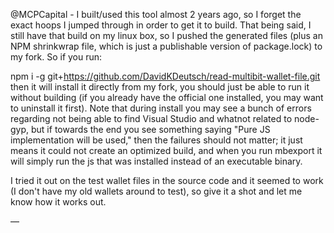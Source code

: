 @MCPCapital - I built/used this tool almost 2 years ago, so I forget the exact hoops I jumped through in order to get it to build. That being said, I still have that build on my linux box, so I pushed the generated files (plus an NPM shrinkwrap file, which is just a publishable version of package.lock) to my fork. So if you run:

 npm i -g git+https://github.com/DavidKDeutsch/read-multibit-wallet-file.git
then it will install it directly from my fork, you should just be able to run it without building (if you already have the official one installed, you may want to uninstall it first). Note that during install you may see a bunch of errors regarding not being able to find Visual Studio and whatnot related to node-gyp, but if towards the end you see something saying "Pure JS implementation will be used," then the failures should not matter; it just means it could not create an optimized build, and when you run mbexport it will simply run the js that was installed instead of an executable binary.

I tried it out on the test wallet files in the source code and it seemed to work (I don't have my old wallets around to test), so give it a shot and let me know how it works out.

—
